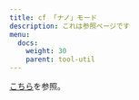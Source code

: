 ```yaml
---
title: cf 「ナノ」モード
description: これは参照ページです
menu:
  docs:
    weight: 30
    parent: tool-util
---
```


[こちら](https://docs.thedesk.top/timeline/nano)を参照。